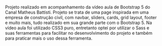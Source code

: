 Projeto realizado em acompanhamento da vídeo aula de Bootstrap 5 do Canal Matheus Battisti. Projeto se trata de uma page inspirada em uma empresa de construção civil,
com navbar, sliders, cards, grid layout, footer e muito mais, tudo realizado em sua grande parte com o Bootstrap 5. Na vídeo aula foi utilizado CSS3 puro, entretanto optei por utilizar
o Sass e suas ferramentas para facilitar no desenvolvimento do projeto e também para praticar mais o uso dessa ferramenta.
